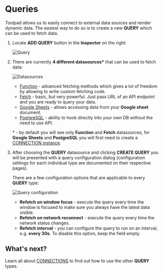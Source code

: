 # Queries

<p class="description">
    Toolpad allows us to easily connect to external data sources and render dynamic data. The easiest way to do so is to create a new <b>QUERY</b> which can be used to fetch data.
</p>

1. Locate **ADD QUERY** button in the **Inspector** on the right:

   ![Query](/static/toolpad/query-1.png)

2. There are currently **4 different datasources\*** that can be used to fetch data:

   ![Datasources](/static/toolpad/query-2.png)

   - [Function](/toolpad/connecting-to-datasources/function/) - advanced fetching methods which gives a lot of freedom by allowing to write custom fetching code.
   - [Fetch](/toolpad/connecting-to-datasources/fetch/) - basic, but very powerful. Just pass URL of an API endpoint and you are ready to query your data.
   - [Google Sheets](/toolpad/connecting-to-datasources/google-sheets/) - allows accessing data from your **Google sheet** document.
   - [PostgreSQL](/toolpad/connecting-to-datasources/postgreSQL/) - ability to hook directly into your own DB without the need to use API.

   \* - by default you will see only **Function** and **Fetch** datasources, for **Google Sheets** and **PostgreSQL** you will first need to create a [CONNECTION instance](/toolpad/connecting-to-datasources/connections/).

3. After choosing the **QUERY** datasource and clicking **CREATE QUERY** you will be presented with a query configuration dialog (configuration settings for each individual type are documented on their respective pages).

   There are a few configuration options that are applicable to every **QUERY** type:

   ![Query configuration](/static/toolpad/query-3.png)

   - **Refetch on window focus** - execute the query every time the window is focused to make sure you always have the latest data visible.
   - **Refetch on network reconnect** - execute the query every time the network status changes.
   - **Refetch interval** - you can configure the query to run on an interval, e.g. **every 30s**. To disable this option, keep the field empty.

## What's next?

Learn all about [CONNECTIONS](/toolpad/connecting-to-datasources/connections/) to find out how to use the other **QUERY** types.
